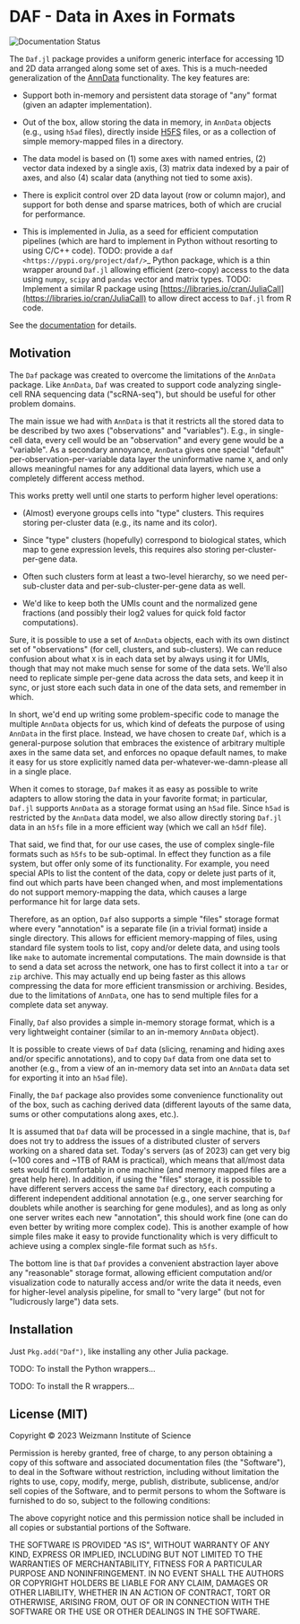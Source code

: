 # DAF - Data in Axes in Formats

![Documentation Status](https://readthedocs.org/projects/daf.jl/badge/?version=latest)

The `Daf.jl` package provides a uniform generic interface for accessing 1D and 2D data arranged along some set of axes.
This is a much-needed generalization of the [AnnData](https://pypi.org/project/anndata) functionality. The key
features are:

  - Support both in-memory and persistent data storage of "any" format (given an adapter implementation).

  - Out of the box, allow storing the data in memory, in `AnnData` objects (e.g., using `h5ad` files), directly inside
    [H5FS](https://hdfgroup.org/) files, or as a collection of simple memory-mapped files in a directory.
  - The data model is based on (1) some axes with named entries, (2) vector data indexed by a single axis, (3) matrix
    data indexed by a pair of axes, and also (4) scalar data (anything not tied to some axis).
  - There is explicit control over 2D data layout (row or column major), and support for both dense and sparse matrices,
    both of which are crucial for performance.
  - This is implemented in Julia, as a seed for efficient computation pipelines (which are hard to implement in Python
    without resorting to using C/C++ code). TODO: provide a `daf <https://pypi.org/project/daf/>`_ Python package, which
    is a thin wrapper around `Daf.jl` allowing efficient (zero-copy) access to the data using `numpy`, `scipy` and
    `pandas` vector and matrix types. TODO: Implement a similar R package using
    [https://libraries.io/cran/JuliaCall](https://libraries.io/cran/JuliaCall) to allow direct access to `Daf.jl` from R
    code.

See the [documentation](https://daf.jl.readthedocs.io/en/latest/) for details.

## Motivation

The `Daf` package was created to overcome the limitations of the `AnnData` package. Like `AnnData`, `Daf` was created to
support code analyzing single-cell RNA sequencing data ("scRNA-seq"), but should be useful for other problem domains.

The main issue we had with `AnnData` is that it restricts all the stored data to be described by two axes
("observations" and "variables"). E.g., in single-cell data, every cell would be an "observation" and every gene would
be a "variable". As a secondary annoyance, `AnnData` gives one special "default" per-observation-per-variable data layer
the uninformative name `X`, and only allows meaningful names for any additional data layers, which use a completely
different access method.

This works pretty well until one starts to perform higher level operations:

  - (Almost) everyone groups cells into "type" clusters. This requires storing per-cluster data (e.g., its name and its
    color).

  - Since "type" clusters (hopefully) correspond to biological states, which map to gene expression levels, this
    requires also storing per-cluster-per-gene data.
  - Often such clusters form at least a two-level hierarchy, so we need per-sub-cluster data and
    per-sub-cluster-per-gene data as well.
  - We'd like to keep both the UMIs count and the normalized gene fractions (and possibly their log2 values for quick
    fold factor computations).

Sure, it is possible to use a set of `AnnData` objects, each with its own distinct set of "observations" (for cell,
clusters, and sub-clusters). We can reduce confusion about what `X` is in each data set by always using it for UMIs,
though that may not make much sense for some of the data sets. We'll also need to replicate simple per-gene data across
the data sets, and keep it in sync, or just store each such data in one of the data sets, and remember in which.

In short, we'd end up writing some problem-specific code to manage the multiple `AnnData` objects for us, which kind of
defeats the purpose of using `AnnData` in the first place. Instead, we have chosen to create `Daf`, which is a
general-purpose solution that embraces the existence of arbitrary multiple axes in the same data set, and enforces no
opaque default names, to make it easy for us store explicitly named data per-whatever-we-damn-please all in a single
place.

When it comes to storage, `Daf` makes it as easy as possible to write adapters to allow storing the data in your
favorite format; in particular, `Daf.jl` supports `AnnData` as a storage format using an `h5ad` file. Since `h5ad` is
restricted by the `AnnData` data model, we also allow directly storing `Daf.jl` data in an `h5fs` file in a more
efficient way (which we call an `h5df` file).

That said, we find that, for our use cases, the use of complex single-file formats such as `h5fs` to be sub-optimal. In
effect they function as a file system, but offer only some of its functionality. For example, you need special APIs to
list the content of the data, copy or delete just parts of it, find out which parts have been changed when, and most
implementations do not support memory-mapping the data, which causes a large performance hit for large data sets.

Therefore, as an option, `Daf` also supports a simple "files" storage format where every "annotation" is a separate file
(in a trivial format) inside a single directory. This allows for efficient memory-mapping of files, using standard file
system tools to list, copy and/or delete data, and using tools like `make` to automate incremental computations. The
main downside is that to send a data set across the network, one has to first collect it into a `tar` or `zip` archive.
This may actually end up being faster as this allows compressing the data for more efficient transmission or archiving.
Besides, due to the limitations of `AnnData`, one has to send multiple files for a complete data set anyway.

Finally, `Daf` also provides a simple in-memory storage format, which is a very lightweight container (similar to an
in-memory `AnnData` object).

It is possible to create views of `Daf` data (slicing, renaming and hiding axes and/or specific annotations), and to
copy `Daf` data from one data set to another (e.g., from a view of an in-memory data set into an `AnnData` data set for
exporting it into an `h5ad` file).

Finally, the `Daf` package also provides some convenience functionality out of the box, such as caching derived data
(different layouts of the same data, sums or other computations along axes, etc.).

It is assumed that `Daf` data will be processed in a single machine, that is, `Daf` does not try to address the issues
of a distributed cluster of servers working on a shared data set. Today's servers (as of 2023) can get very big (~100
cores and ~1TB of RAM is practical), which means that all/most data sets would fit comfortably in one machine (and
memory mapped files are a great help here). In addition, if using the "files" storage, it is possible to have different
servers access the same `Daf` directory, each computing a different independent additional annotation (e.g., one server
searching for doublets while another is searching for gene modules), and as long as only one server writes each new
"annotation", this should work fine (one can do even better by writing more complex code). This is another example of
how simple files make it easy to provide functionality which is very difficult to achieve using a complex single-file
format such as `h5fs`.

The bottom line is that `Daf` provides a convenient abstraction layer above any "reasonable" storage format, allowing
efficient computation and/or visualization code to naturally access and/or write the data it needs, even for
higher-level analysis pipeline, for small to "very large" (but not for "ludicrously large") data sets.

## Installation

Just `Pkg.add("Daf")`, like installing any other Julia package.

TODO: To install the Python wrappers...

TODO: To install the R wrappers...

## License (MIT)

Copyright © 2023 Weizmann Institute of Science

Permission is hereby granted, free of charge, to any person obtaining a copy of this software and associated
documentation files (the "Software"), to deal in the Software without restriction, including without limitation the
rights to use, copy, modify, merge, publish, distribute, sublicense, and/or sell copies of the Software, and to permit
persons to whom the Software is furnished to do so, subject to the following conditions:

The above copyright notice and this permission notice shall be included in all copies or substantial portions of the
Software.

THE SOFTWARE IS PROVIDED "AS IS", WITHOUT WARRANTY OF ANY KIND, EXPRESS OR IMPLIED, INCLUDING BUT NOT LIMITED TO THE
WARRANTIES OF MERCHANTABILITY, FITNESS FOR A PARTICULAR PURPOSE AND NONINFRINGEMENT. IN NO EVENT SHALL THE AUTHORS OR
COPYRIGHT HOLDERS BE LIABLE FOR ANY CLAIM, DAMAGES OR OTHER LIABILITY, WHETHER IN AN ACTION OF CONTRACT, TORT OR
OTHERWISE, ARISING FROM, OUT OF OR IN CONNECTION WITH THE SOFTWARE OR THE USE OR OTHER DEALINGS IN THE SOFTWARE.

